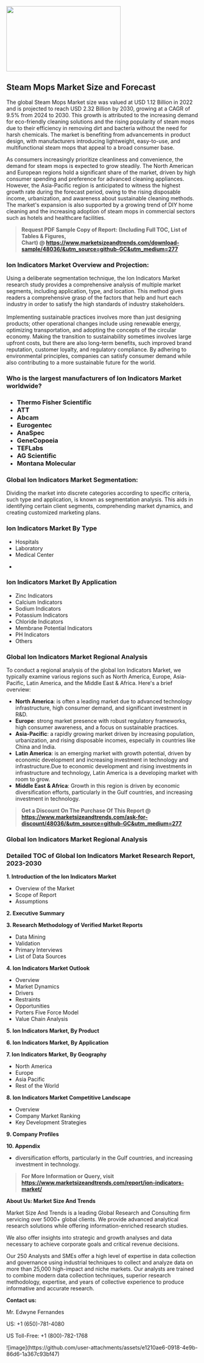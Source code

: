 <p><img class="alignnone size-medium wp-image-20088" src="https://ffe5etoiles.com/wp-content/uploads/2024/12/MST1-300x171.png" alt="" width="300" height="171" /></p><h2>Steam Mops Market Size and Forecast</h2><p>The global Steam Mops Market size was valued at USD 1.12 Billion in 2022 and is projected to reach USD 2.32 Billion by 2030, growing at a CAGR of 9.5% from 2024 to 2030. This growth is attributed to the increasing demand for eco-friendly cleaning solutions and the rising popularity of steam mops due to their efficiency in removing dirt and bacteria without the need for harsh chemicals. The market is benefiting from advancements in product design, with manufacturers introducing lightweight, easy-to-use, and multifunctional steam mops that appeal to a broad consumer base.</p><p>As consumers increasingly prioritize cleanliness and convenience, the demand for steam mops is expected to grow steadily. The North American and European regions hold a significant share of the market, driven by high consumer spending and preference for advanced cleaning appliances. However, the Asia-Pacific region is anticipated to witness the highest growth rate during the forecast period, owing to the rising disposable income, urbanization, and awareness about sustainable cleaning methods. The market's expansion is also supported by a growing trend of DIY home cleaning and the increasing adoption of steam mops in commercial sectors such as hotels and healthcare facilities.</p></p><blockquote id="" class=""><strong>Request PDF Sample Copy of Report: (Including Full TOC, List of Tables &amp; Figures, Chart)&nbsp;@&nbsp;<strong><a href="https://www.marketsizeandtrends.com/download-sample/48036/&utm_source=github-GC&utm_medium=277" target="_blank">https://www.marketsizeandtrends.com/download-sample/48036/&utm_source=github-GC&utm_medium=277</a></strong></strong></blockquote><h3 id="" class="">Ion Indicators Market&nbsp;Overview and Projection:</h3><p id="" class="">Using a deliberate segmentation technique, the Ion Indicators Market research study provides a comprehensive analysis of multiple market segments, including application, type, and location. This method gives readers a comprehensive grasp of the factors that help and hurt each industry in order to satisfy the high standards of industry stakeholders. <br /> <br />Implementing sustainable practices involves more than just designing products; other operational changes include using renewable energy, optimizing transportation, and adopting the concepts of the circular economy. Making the transition to sustainability sometimes involves large upfront costs, but there are also long-term benefits, such improved brand reputation, customer loyalty, and regulatory compliance. By adhering to environmental principles, companies can satisfy consumer demand while also contributing to a more sustainable future for the world.</p><h3 id="" class="">Who is the largest manufacturers of&nbsp;Ion Indicators Market worldwide?</h3><h3 class=""><p><ul><li>Thermo Fisher Scientific </li><li> ATT </li><li> Abcam </li><li> Eurogentec </li><li> AnaSpec </li><li> GeneCopoeia </li><li> TEFLabs </li><li> AG Scientific </li><li> Montana Molecular</li></ul></p></h3><h3 id="" class="">Global&nbsp;Ion Indicators Market Segmentation:</h3><p id="" class="">Dividing the market into discrete categories according to specific criteria, such type and application, is known as segmentation analysis. This aids in identifying certain client segments, comprehending market dynamics, and creating customized marketing plans.</p><h3 id="" class="">Ion Indicators Market&nbsp;By Type</h3><p><p><ul><li>Hospitals </li><li> Laboratory </li><li> Medical Center </li><li> </p></li></ul></p></p><h3 id="" class="">Ion Indicators Market&nbsp;By Application</h3><p class=""><p><ul><li>Zinc Indicators </li><li> Calcium Indicators </li><li> Sodium Indicators </li><li> Potassium Indicators </li><li> Chloride Indicators </li><li> Membrane Potential Indicators </li><li> PH Indicators </li><li> Others</li></ul></p></p><h3 id="" class="">Global Ion Indicators Market Regional Analysis</h3><p id="" class="">To conduct a regional analysis of the global Ion Indicators Market, we typically examine various regions such as North America, Europe, Asia-Pacific, Latin America, and the Middle East &amp; Africa. Here's a brief overview:</p><ul><li><strong>North America</strong>: is often a leading market due to advanced technology infrastructure, high consumer demand, and significant investment in R&amp;D.</li><li><strong>Europe</strong>: strong market presence with robust regulatory frameworks, high consumer awareness, and a focus on sustainable practices.</li><li><strong>Asia-Pacific</strong>: a rapidly growing market driven by increasing population, urbanization, and rising disposable incomes, especially in countries like China and India.</li><li><strong>Latin America</strong>: is an emerging market with growth potential, driven by economic development and increasing investment in technology and infrastructure.Due to economic development and rising investments in infrastructure and technology, Latin America is a developing market with room to grow.</li><li><strong>Middle East &amp; Africa</strong>: Growth in this region is driven by economic diversification efforts, particularly in the Gulf countries, and increasing investment in technology.</li></ul><blockquote id="" class=""><strong>Get a Discount On The Purchase Of This Report @ <strong><a href="https://www.marketsizeandtrends.com/ask-for-discount/48036/&utm_source=github-GC&utm_medium=277" target="_blank">https://www.marketsizeandtrends.com/ask-for-discount/48036/&utm_source=github-GC&utm_medium=277</a></strong></strong></blockquote><h3 id="" class="">Global Ion Indicators Market Regional Analysis</h3><h3 id="" class="">Detailed TOC of Global Ion Indicators Market Research Report, 2023-2030</h3><p id="" class=""><strong>1. Introduction of the Ion Indicators Market</strong></p><ul><li>Overview of the Market</li><li>Scope of Report</li><li>Assumptions</li></ul><p id="" class=""><strong>2. Executive Summary</strong></p><p id="" class=""><strong>3. Research Methodology of Verified Market Reports</strong></p><ul><li>Data Mining</li><li>Validation</li><li>Primary Interviews</li><li>List of Data Sources</li></ul><p id="" class=""><strong>4. Ion Indicators Market Outlook</strong></p><ul><li>Overview</li><li>Market Dynamics</li><li>Drivers</li><li>Restraints</li><li>Opportunities</li><li>Porters Five Force Model</li><li>Value Chain Analysis</li></ul><p id="" class=""><strong>5. Ion Indicators Market, By Product</strong></p><p id="" class=""><strong>6. Ion Indicators Market, By Application</strong></p><p id="" class=""><strong>7. Ion Indicators Market, By Geography</strong></p><ul><li>North America</li><li>Europe</li><li>Asia Pacific</li><li>Rest of the World</li></ul><p id="" class=""><strong>8. Ion Indicators Market Competitive Landscape</strong></p><ul><li>Overview</li><li>Company Market Ranking</li><li>Key Development Strategies</li></ul><p id="" class=""><strong>9. Company Profiles</strong></p><p id="" class=""><strong>10. Appendix</strong></p><ul><li>diversification efforts, particularly in the Gulf countries, and increasing investment in technology.</li></ul><blockquote id="" class=""><strong>For More Information or Query, visit <strong><strong><a href="https://www.marketsizeandtrends.com/report/ion-indicators-market/" target="_blank">https://www.marketsizeandtrends.com/report/ion-indicators-market/</a></strong></strong></strong></blockquote><p id="" class=""><strong>About Us: Market Size And Trends</strong></p><p id="" class="">Market Size And Trends is a leading Global Research and Consulting firm servicing over 5000+ global clients. We provide advanced analytical research solutions while offering information-enriched research studies.</p><p id="" class="">We also offer insights into strategic and growth analyses and data necessary to achieve corporate goals and critical revenue decisions.</p><p id="" class="">Our 250 Analysts and SMEs offer a high level of expertise in data collection and governance using industrial techniques to collect and analyze data on more than 25,000 high-impact and niche markets. Our analysts are trained to combine modern data collection techniques, superior research methodology, expertise, and years of collective experience to produce informative and accurate research.</p><p id="" class=""><strong>Contact us:</strong></p><p id="" class="">Mr. Edwyne Fernandes</p><p id="" class="">US: +1 (650)-781-4080</p><p id="" class="">US Toll-Free: +1 (800)-782-1768</p>
![image](https://github.com/user-attachments/assets/e1210ae6-0918-4e9b-86d6-1a367c93bf47)
